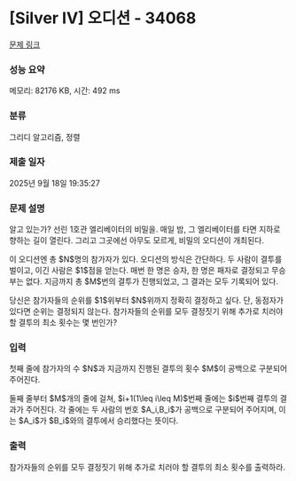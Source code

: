 # [Silver IV] 오디션 - 34068 

[문제 링크](https://www.acmicpc.net/problem/34068) 

### 성능 요약

메모리: 82176 KB, 시간: 492 ms

### 분류

그리디 알고리즘, 정렬

### 제출 일자

2025년 9월 18일 19:35:27

### 문제 설명

<p>알고 있는가? 선린 1호관 엘리베이터의 비밀을. 매일 밤, 그 엘리베이터를 타면 지하로 향하는 길이 열린다. 그리고 그곳에선 아무도 모르게, 비밀의 오디션이 개최된다.</p>

<p>이 오디션엔 총 $N$명의 참가자가 있다. 오디션의 방식은 간단하다. 두 사람이 결투를 벌이고, 이긴 사람은 $1$점을 얻는다. 매번 한 명은 승자, 한 명은 패자로 결정되고 무승부는 없다. 지금까지 총 $M$번의 결투가 진행되었고, 그 결과는 모두 기록되어 있다.</p>

<p>당신은 참가자들의 순위를 $1$위부터 $N$위까지 정확히 결정하고 싶다. 단, 동점자가 있다면 순위는 결정되지 않는다. 참가자들의 순위를 모두 결정짓기 위해 추가로 치러야 할 결투의 최소 횟수는 몇 번인가?</p>

### 입력 

 <p>첫째 줄에 참가자의 수 $N$과 지금까지 진행된 결투의 횟수 $M$이 공백으로 구분되어 주어진다.</p>

<p>둘째 줄부터 $M$개의 줄에 걸쳐, $i+1(1\leq i\leq M)$번째 줄에는 $i$번째 결투의 결과가 주어진다. 각 줄에는 두 사람의 번호 $A_i,B_i$가 공백으로 구분되어 주어지며, 이는 $A_i$가 $B_i$와의 결투에서 승리했다는 뜻이다.</p>

### 출력 

 <p>참가자들의 순위를 모두 결정짓기 위해 추가로 치러야 할 결투의 최소 횟수를 출력하라.</p>

